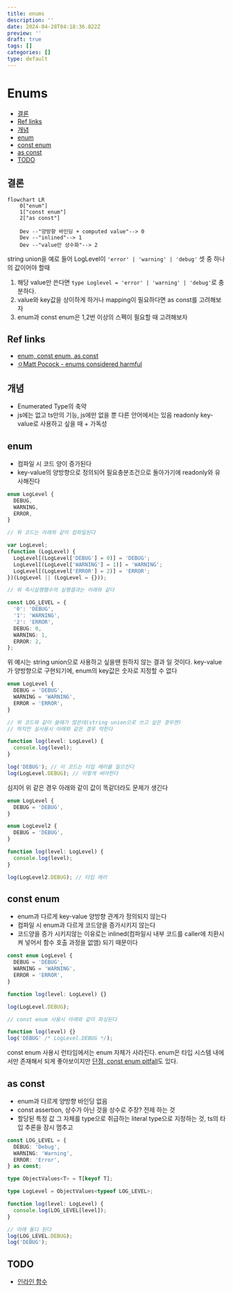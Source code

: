 ```yaml
---
title: enums
description: ''
date: 2024-04-28T04:18:36.822Z
preview: ''
draft: true
tags: []
categories: []
type: default
---
```


# Enums

<!-- START doctoc generated TOC please keep comment here to allow auto update -->
<!-- DON'T EDIT THIS SECTION, INSTEAD RE-RUN doctoc TO UPDATE -->

- [결론](#%EA%B2%B0%EB%A1%A0)
- [Ref links](#ref-links)
- [개념](#%EA%B0%9C%EB%85%90)
- [enum](#enum)
- [const enum](#const-enum)
- [as const](#as-const)
- [TODO](#todo)

<!-- END doctoc generated TOC please keep comment here to allow auto update -->

## 결론

```mermaid
flowchart LR
    0["enum"]
    1["const enum"]
    2["as const"]

    Dev --"양방향 바인딩 + computed value"--> 0
    Dev --"inlined"--> 1
    Dev --"value만 상수화"--> 2
```

string union을 예로 들어 LogLevel이 `'error' | 'warning' | 'debug'` 셋 중 하나의 값이어야 할때

1. 해당 value만 쓴다면 `type Loglevel = 'error' | 'warning' | 'debug'`로 충분하다.
2. value와 key값을 상이하게 하거나 mapping이 필요하다면 as const를 고려해보자
3. enum과 const enum은 1,2번 이상의 스펙이 필요할 때 고려해보자

## Ref links

- [enum, const enum, as const](https://xpectation.tistory.com/218)
- [ ㅇMatt Pocock - enums considered harmful](https://www.youtube.com/watch?v=jjMbPt_H3RQ)

## 개념

- Enumerated Type의 축약
- js에는 없고 ts만의 기능, js에만 없을 뿐 다른 안어에서는 있음 readonly key-value로 사용하고 싶을 때 + 가독성

## enum

- 컴파일 시 코드 양이 증가된다
- key-value의 양방향으로 정의되어 필요충분조건으로 돌아가기에 readonly와 유사해진다

```ts
enum LogLevel {
  DEBUG,
  WARNING,
  ERROR,
}

// 위 코드는 아래와 같이 컴파일된다

var LogLevel;
(function (LogLevel) {
  LogLevel[(LogLevel['DEBUG'] = 0)] = 'DEBUG';
  LogLevel[(LogLevel['WARNING'] = 1)] = 'WARNING';
  LogLevel[(LogLevel['ERROR'] = 2)] = 'ERROR';
})(LogLevel || (LogLevel = {}));

// 위 즉시실행햄수의 실행결과는 아래와 같다

const LOG_LEVEL = {
  '0': 'DEBUG',
  '1': 'WARNING',
  '2': 'ERROR',
  DEBUG: 0,
  WARNING: 1,
  ERROR: 2,
};
```

위 예시는 string union으로 사용하고 싶을땐 원하지 않는 결과 일 것이다.
key-value가 양방향으로 구현되기에, enum의 key값은 숫자로 지정할 수 없다

```ts
enum LogLevel {
  DEBUG = 'DEBUG',
  WARNING = 'WARNING',
  ERROR = 'ERROR',
}

// 위 코드와 같이 쓸때가 많은데(string union으로 쓰고 싶은 경우엔)
// 하지만 실사용시 아래와 같은 경우 막힌다

function log(level: LogLevel) {
  console.log(level);
}

log('DEBUG'); // 이 코드는 타입 에러를 일으킨다
log(LogLevel.DEBUG); // 이렇게 써야한다
```

심지어 위 같은 경우 아래와 같이 값이 똑같더라도 문제가 생긴다

```ts
enum LogLevel {
  DEBUG = 'DEBUG',
}

enum LogLevel2 {
  DEBUG = 'DEBUG',
}

function log(level: LogLevel) {
  console.log(level);
}

log(LogLevel2.DEBUG); // 타입 에러
```

## const enum

- enum과 다르게 key-value 양방향 관계가 정의되지 않는다
- 컴파일 시 enum과 다르게 코드양을 증가시키지 않는다
- 코드양을 증가 시키지않는 이유로는 inlined(컴파일시 내부 코드를 caller에 치환시켜 넣어서 함수 호출 과정을 없앰) 되기 때문이다

```ts
const enum LogLevel {
  DEBUG = 'DEBUG',
  WARNING = 'WARNING',
  ERROR = 'ERROR',
}

function log(level: LogLevel) {}

log(LogLevel.DEBUG);

// const enum 사용시 아래와 같이 파싱된다

function log(level) {}
log('DEBUG' /* LogLevel.DEBUG */);
```

const enum 사용시 런타임에서는 enum 자체가 사라진다. enum은 타입 시스템 내에서만 존재해서 되게 좋아보이지만 [단점, const enum pitfall](https://www.typescriptlang.org/docs/handbook/enums.html#const-enum-pitfalls)도 있다.

## as const

- enum과 다르게 양방향 바인딩 없음
- const assertion, 상수가 아닌 것을 상수로 주장? 전제 하는 것
- 할당된 특정 값 그 자체를 type으로 취급하는 literal type으로 지정하는 것, ts의 타입 추론을 잠시 멈추고

```ts
const LOG_LEVEL = {
  DEBUG: 'Debug',
  WARNING: 'Warning',
  ERROR: 'Error',
} as const;

type ObjectValues<T> = T[keyof T];

type LogLevel = ObjectValues<typeof LOG_LEVEL>;

function log(level: LogLevel) {
  console.log(LOG_LEVEL[level]);
}

// 아래 둘다 된다
log(LOG_LEVEL.DEBUG);
log('DEBUG');
```

## TODO

- [인라인 함수](https://namu.wiki/w/%EC%9D%B8%EB%9D%BC%EC%9D%B8%20%ED%95%A8%EC%88%98)
